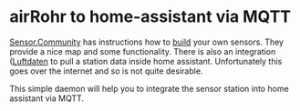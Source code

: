 # airRohr to home-assistant via MQTT
[Sensor.Community](https://sensor.community) has instructions how to [build](https://sensor.community/en/sensors/) your own sensors. They provide a nice map and some functionality. There is also an integration ([Luftdaten](https://www.home-assistant.io/integrations/luftdaten/) to pull a station data inside home assistant. Unfortunately this goes over the internet and so is not quite desirable.

This simple daemon will help you to integrate the sensor station into home assistant via MQTT.
